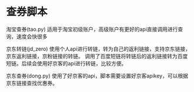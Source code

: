 # 查券脚本
淘宝查券(tao.py)
适用于淘宝初级账户，高级账户有更好的api直接调用进行查询，速度会快很多

京东转链(jd_zero)
使用个人api进行转链，转为自己的返利链接，支持京东链接，京东返利链接，京粉链接的转链。
调用了百度短链将转链后的返利链接转为百度短链。后续会使用好京客的api进行转链，比较方便。

京东查券(dong.py)
使用了好京客的api，脚本需要设置好京客apikey，可以根据京东链接查找优惠券。
